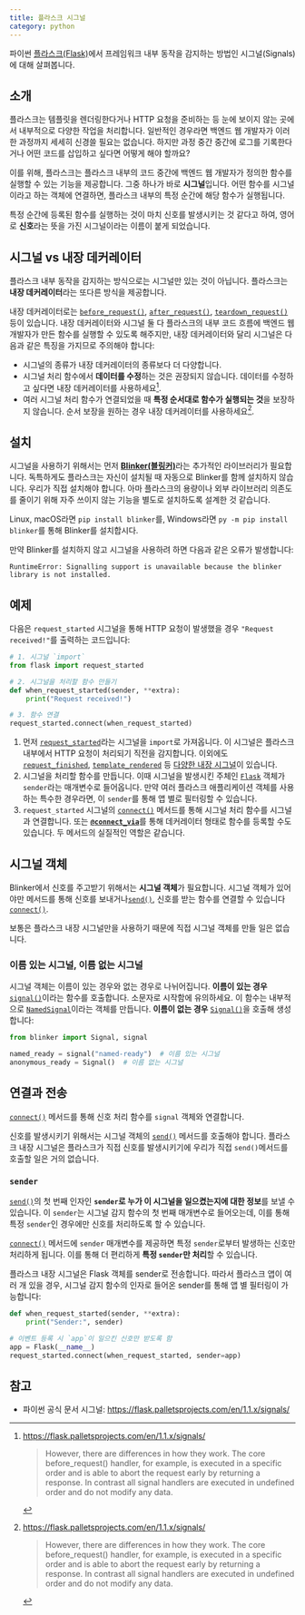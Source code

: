 ```yaml
---
title: 플라스크 시그널
category: python
---
```


파이썬 [플라스크(Flask)](https://flask.palletsprojects.com/)에서 프레임워크 내부 동작을 감지하는 방법인 시그널(Signals)에 대해 살펴봅니다.

## 소개

플라스크는 템플릿을 렌더링한다거나 HTTP 요청을 준비하는 등 눈에 보이지 않는 곳에서 내부적으로 다양한 작업을 처리합니다. 일반적인 경우라면 백엔드 웹 개발자가 이러한 과정까지 세세히 신경쓸 필요는 없습니다. 하지만 과정 중간 중간에 로그를 기록한다거나 어떤 코드를 삽입하고 싶다면 어떻게 해야 할까요?

이를 위해, 플라스크는 플라스크 내부의 코드 중간에 백엔드 웹 개발자가 정의한 함수를 실행할 수 있는 기능을 제공합니다. 그중 하나가 바로 **시그널**입니다. 어떤 함수를 시그널이라고 하는 객체에 연결하면, 플라스크 내부의 특정 순간에 해당 함수가 실행됩니다.

특정 순간에 등록된 함수를 실행하는 것이 마치 신호를 발생시키는 것 같다고 하여, 영어로 **신호**라는 뜻을 가진 시그널이라는 이름이 붙게 되었습니다.

## 시그널 vs 내장 데커레이터

플라스크 내부 동작을 감지하는 방식으로는 시그널만 있는 것이 아닙니다. 플라스크는 **내장 데커레이터**라는 또다른 방식을 제공합니다.

내장 데커레이터로는 [`before_request()`](https://flask.palletsprojects.com/en/1.1.x/api/#flask.Flask.before_request), [`after_request()`](https://flask.palletsprojects.com/en/1.1.x/api/#flask.Flask.after_request), [`teardown_request()`](https://flask.palletsprojects.com/en/1.1.x/api/#flask.Flask.before_request) 등이 있습니다. 내장 데커레이터와 시그널 둘 다 플라스크의 내부 코드 흐름에 백엔드 웹 개발자가 만든 함수를 실행할 수 있도록 해주지만, 내장 데커레이터와 달리 시그널은 다음과 같은 특징을 가지므로 주의해야 합니다:

- 시그널의 종류가 내장 데커레이터의 종류보다 더 다양합니다.
- 시그널 처리 함수에서 **데이터를 수정**하는 것은 권장되지 않습니다. 데이터를 수정하고 싶다면 내장 데커레이터를 사용하세요[^signal-caveat].
- 여러 시그널 처리 함수가 연결되었을 때 **특정 순서대로 함수가 실행되는 것**을 보장하지 않습니다. 순서 보장을 원하는 경우 내장 데커레이터를 사용하세요[^signal-caveat].

[^signal-caveat]: <https://flask.palletsprojects.com/en/1.1.x/signals/>

    > However, there are differences in how they work. The core before_request() handler, for example, is executed in a specific order and is able to abort the request early by returning a response. In contrast all signal handlers are executed in undefined order and do not modify any data.
 

## 설치

시그널을 사용하기 위해서는 먼저 [**Blinker(블링커)**](https://pythonhosted.org/blinker/)라는 추가적인 라이브러리가 필요합니다. 독특하게도 플라스크는 자신이 설치될 때 자동으로 Blinker를 함께 설치하지 않습니다. 우리가 직접 설치해야 합니다. 아마 플라스크의 용량이나 외부 라이브러리 의존도를 줄이기 위해 자주 쓰이지 않는 기능을 별도로 설치하도록 설계한 것 같습니다.

Linux, macOS라면 `pip install blinker`를, Windows라면 `py -m pip install blinker`를 통해 Blinker를 설치합시다.

만약 Blinker를 설치하지 않고 시그널을 사용하려 하면 다음과 같은 오류가 발생합니다:

```
RuntimeError: Signalling support is unavailable because the blinker library is not installed.
```

## 예제

다음은 `request_started` 시그널을 통해 HTTP 요청이 발생했을 경우 `"Request received!"`를 출력하는 코드입니다:

```py
# 1. 시그널 `import`
from flask import request_started 

# 2. 시그널을 처리할 함수 만들기
def when_request_started(sender, **extra):
    print("Request received!")

# 3. 함수 연결
request_started.connect(when_request_started)
```

1. 먼저 [`request_started`](https://flask.palletsprojects.com/en/1.1.x/api/#flask.request_started)라는 시그널을 `import`로 가져옵니다. 이 시그널은 플라스크 내부에서 HTTP 요청이 처리되기 직전을 감지합니다. 이외에도 [`request_finished`](https://flask.palletsprojects.com/en/1.1.x/api/#flask.request_finished), [`template_rendered`](https://flask.palletsprojects.com/en/1.1.x/api/#flask.template_rendered) 등 [다양한 내장 시그널](https://flask.palletsprojects.com/en/1.1.x/api/#signals)이 있습니다.
2. 시그널을 처리할 함수를 만듭니다. 이때 시그널을 발생시킨 주체인 [`Flask`](https://flask.palletsprojects.com/en/1.1.x/api/#flask.Flask) 객체가 `sender`라는 매개변수로 들어옵니다. 만약 여러 플라스크 애플리케이션 객체를 사용하는 특수한 경우라면, 이 `sender`를 통해 앱 별로 필터링할 수 있습니다.
3. `request_started` 시그널의 [`connect()`](https://pythonhosted.org/blinker/#blinker.base.Signal.connect) 메서드를 통해 시그널 처리 함수를 시그널과 연결합니다. 또는 [**`@connect_via`**](https://pythonhosted.org/blinker/#blinker.base.Signal.connect_via)를 통해 데커레이터 형태로 함수를 등록할 수도 있습니다. 두 메서드의 실질적인 역할은 같습니다.

## 시그널 객체

Blinker에서 신호를 주고받기 위해서는 **시그널 객체**가 필요합니다. 시그널 객체가 있어야만 메서드를 통해 신호를 보내거나[`send()`](https://pythonhosted.org/blinker/#blinker.base.Signal.send), 신호를 받는 함수를 연결할 수 있습니다[`connect()`](https://pythonhosted.org/blinker/#blinker.base.Signal.connect).

보통은 플라스크 내장 시그널만을 사용하기 때문에 직접 시그널 객체를 만들 일은 없습니다. 

### 이름 있는 시그널, 이름 없는 시그널

시그널 객체는 이름이 있는 경우와 없는 경우로 나뉘어집니다. **이름이 있는 경우** [`signal()`](https://pythonhosted.org/blinker/#blinker.base.signal)이라는 함수를 호출합니다. 소문자로 시작함에 유의하세요. 이 함수는 내부적으로 [`NamedSignal`](https://pythonhosted.org/blinker/#blinker.base.NamedSignal)이라는 객체를 만듭니다. **이름이 없는 경우** [`Signal()`](https://pythonhosted.org/blinker/index.html#blinker.base.Signal)을 호출해 생성합니다:

```py
from blinker import Signal, signal

named_ready = signal("named-ready")  # 이름 있는 시그널
anonymous_ready = Signal()  # 이름 없는 시그널
```

## 연결과 전송

[`connect()`](https://pythonhosted.org/blinker/#blinker.base.Signal.connect) 메서드를 통해 신호 처리 함수를 `signal` 객체와 연결합니다.

신호를 발생시키기 위해서는 시그널 객체의 [`send()`](https://pythonhosted.org/blinker/#blinker.base.Signal.send) 메서드를 호출해야 합니다. 플라스크 내장 시그널은 플라스크가 직접 신호를 발생시키기에 우리가 직접 `send()`메서드를 호출할 일은 거의 없습니다.

### `sender`

[`send()`](https://pythonhosted.org/blinker/#blinker.base.Signal.send)의 첫 번째 인자인 **`sender`로 누가 이 시그널을 일으켰는지에 대한 정보**를 보낼 수 있습니다. 이 `sender`는 시그널 감지 함수의 첫 번째 매개변수로 들어오는데, 이를 통해 특정 `sender`인 경우에만 신호를 처리하도록 할 수 있습니다.

[`connect()`](https://pythonhosted.org/blinker/#blinker.base.Signal.connect) 메서드에 `sender` 매개변수를 제공하면 특정 `sender`로부터 발생하는 신호만 처리하게 됩니다. 이를 통해 더 편리하게 **특정 `sender`만 처리**할 수 있습니다.

플라스크 내장 시그널은 Flask 객체를 sender로 전송합니다. 따라서 플라스크 앱이 여러 개 있을 경우, 시그널 감지 함수의 인자로 들어온 sender를 통해 앱 별 필터링이 가능합니다:

```py
def when_request_started(sender, **extra):
    print("Sender:", sender)

# 이벤트 등록 시 `app`이 일으킨 신호만 받도록 함
app = Flask(__name__)
request_started.connect(when_request_started, sender=app)
```

## 참고

- 파이썬 공식 문서 시그널: <https://flask.palletsprojects.com/en/1.1.x/signals/>
